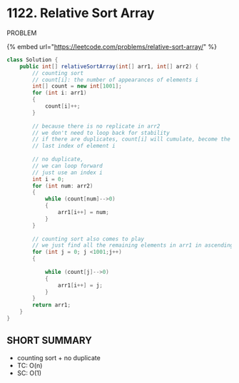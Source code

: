 # 1122. Relative Sort Array

PROBLEM

{% embed url="https://leetcode.com/problems/relative-sort-array/" %}

```java
class Solution {
    public int[] relativeSortArray(int[] arr1, int[] arr2) {
        // counting sort
        // count[i]: the number of appearances of elements i 
        int[] count = new int[1001];
        for (int i: arr1)
        {
            count[i]++;
        }
        
        // because there is no replicate in arr2
        // we don't need to loop back for stability
        // if there are duplicates, count[i] will cumulate, become the
        // last index of element i 
        
        // no duplicate,
        // we can loop forward
        // just use an index i 
        int i = 0;
        for (int num: arr2)
        {
            while (count[num]-->0)
            {
                arr1[i++] = num;
            }
        }
        
        // counting sort also comes to play
        // we just find all the remaining elements in arr1 in ascending order 
        for (int j = 0; j <1001;j++)
        {
 
            while (count[j]-->0)
            {
                arr1[i++] = j;
            }
        }
        return arr1;
    }
}
```

## SHORT SUMMARY

* counting sort + no duplicate
* TC: O(n)
* SC: O(1)
